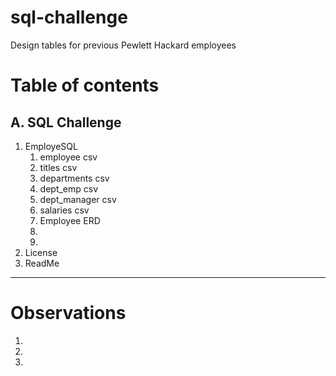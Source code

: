 # sql-challenge
Design tables for previous Pewlett Hackard employees

# Table of contents

## A. SQL Challenge

1. EmployeSQL
    1. employee csv
    2. titles csv
    3. departments csv
    4. dept_emp csv
    5. dept_manager csv
    6. salaries csv
    7. Employee ERD
    8. 
    9. 
2. License
3. ReadMe

-----------

# Observations

1. 
2. 
3. 


